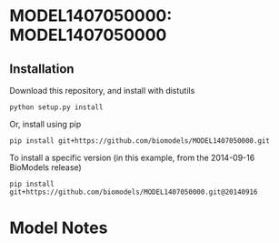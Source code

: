 # MODEL1407050000: MODEL1407050000

## Installation

Download this repository, and install with distutils

`python setup.py install`

Or, install using pip

`pip install git+https://github.com/biomodels/MODEL1407050000.git`

To install a specific version (in this example, from the 2014-09-16 BioModels release)

`pip install git+https://github.com/biomodels/MODEL1407050000.git@20140916`


# Model Notes



